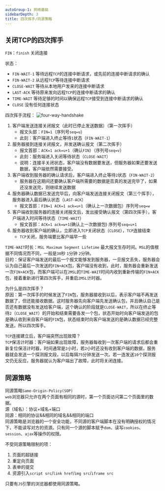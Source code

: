 ```yaml
---
autoGroup-1: 网络基础
sidebarDepth: 3
title: 四次挥手/同源策略
---
```


## 关闭TCP的四次挥手
`FIN`：`finish` 关闭连接  

状态：
- `FIN-WAIT-1` 等待远程`TCP`的连接中断请求，或先前的连接中断请求的确认
- `FIN-WAIT-2` 从远程`TCP`等待连接中断请求
- `CLOSE-WAIT` 等待从本地用户发来的连接中断请求
- `LAST-ACK` 等待原来发向远程`TCP`的连接中断请求的确认
- `TIME-WAIT` 等待足够的时间以确保远程`TCP`接受到连接中断请求的确认
- `CLOSE` 没有任何连接状态

四次挥手流程：
 <img :src="$withBase('/basicComputer/Network/four-way-handshake.png')" alt="four-way-handshake"> 


1. 客户端发送连接关闭报文（此时已停止发送数据）（第一次挥手）
   - 报文头部：`FIN=1`（序列号`seq=u`）
   - 此刻：客户端进入终止等待`1`状态（`FIN-WAIT-1`）
2. 服务器接到连接关闭报文，并发送确认报文（第二次挥手）
   - 报文首部：`ACK=1 ack=u+1`（确认`FIN`）（序列号`seq=v`）
   - 此刻：服务端进入关闭等待状态（`CLOSE-WAIT`）
   - 说明：连接半关闭状态，客户端没有数据要发送，但服务器如果还要发送数据，客户端依然需要接受。
3. 客户端收到服务器的确认请求后，客户端进入终止等待`2`状态（`FIN-WAIT-2`）
   - 服务器在这期间还要确认客户端所需要的数据是否真的发送完毕了，如果还没发送完，则继续发送数据
4. 服务器确认数据已发送完毕后，向客户端发送连接关闭报文（第三个挥手），服务器进入最后确认状态（`LAST-ACK`）
    - 报文首部：`FIN=1 ACK=1 ack=u+1`（确认上一次数据包）序列号`seq=w`
5. 客户端收到服务器的连接关闭报文后，发出接受确认报文（第四次挥手），客户端进入时间等待状态（`TIME-WAIT`）
    - 报文首部：`ACK=1 ack=w+1`(确认上一次数据包) 序列号`seq=u+1`
6. 服务器收到客户端的确认，立即进入`TCP`关闭状态（`CLOSE`），`TCP`连接结束
   - `TCP`关闭，服务端要比客户端早一些

`TIME-WAIT`时长：`MSL Maximum Segment Lifetime` 最大报文生存时间。`MSL`的值根据不同情况而不同，一般是`30`秒 `1`分钟 `2`分钟。  
目的：保证客户端发送的最后一个报文能够发到服务器，一旦报文丢失，服务器会认为自己最后一次发送的`FIN+ACK`包，客户端没有收到，此时，服务器会重新发送一次`FIN+ACK`包，而客户端可以在`2MSL`的`TIME-WAIT`时间内收到重新传输的`FIN+ACK`包，接着重新进行第四次挥手，并重启`2MSL`计时器。


为什么是四次挥手？   
原因：第一次挥手的时候发送了`FIN`包，服务器接收到以后，表示客户端不再发送数据了，但还能接收数据。这时服务器先向客户端先发送确认包，并且确认自己是否还有数据没有发送给客户端，这个确认的阶段就是`CLOSE-WAIT`，所以在终止等待`2`（`CLOSE_WAIT`）的开始和结束需要各发一个包，状态开始时向客户端发送的包是确认收到来自客户端的`FIN`包，状态结束时向客户端发送的是确认数据已经完整发送，所以四次挥手。


`TCP`连接建立后，客户端突然出现故障？   
`TCP`保活计时器：客户端如果出现故障，服务器每收到一次客户端的请求后都会重新复位保活计时器，时间通常是`2`小时，若`2`小时还没有收到客户端的数据，服务器就会发送一个探测报文段，以后每隔`75`分钟发送一次。若一连发送`10`个探测报文仍无反应，服务器就认为客户端出了故障，此时将关闭连接。

## 同源策略
同源策略`Same-Origin-Policy(SOP)`   
`web`浏览器只允许在两个页面有相同的源时，第一个页面访问第二个页面里的数据。   
源（域名）：协议+域名+端口   
同源：相同的协议&&相同的域名&&相同的端口    
同源策略是浏览器的一个安全功能，不同源的客户端脚本在没有明确授权的情况下，不能读写对方的资源。只有同一个源的脚本赋予`dom`、读写`cookies`、`session`、`ajax`等操作的权限。   

不受同源策略限制的项：
1. 页面的超链接
2. 重定向页面
3. 表单的提交
4. 资源引入`script src`/`link href`/`img src`/`iframe src`

只要有`JS`引擎的浏览器都使用同源策略。


